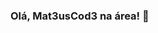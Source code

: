 ### Olá, Mat3usCod3 na área! 👋

<!--
- 😍 Amo linguagens de programação e dados...
- 🌱 Estudando banco de dados e Python...
- 😎 Sempre procuro aprender coisas novas...
-->



